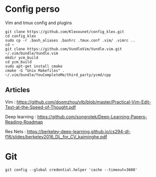 # Config perso

Vim and tmux config and plugins
```
git clone https://github.com/Klexounet/config_klex.git
cd config_klex
sudo cp -r .bash_aliases .bashrc .tmux.conf .vim/ .vimrc ..
cd ~
git clone https://github.com/VundleVim/Vundle.vim.git ~/.vim/bundle/Vundle.vim
mkdir ycm_build
cd ycm_build
sudo apt-get install cmake
cmake -G "Unix Makefiles" . ~/.vim/bundle/YouCompleteMe/third_party/ycmd/cpp
```
## Articles

Vim : https://github.com/doomzhou/vlb/blob/master/Practical-Vim-Edit-Text-at-the-Speed-of-Thought.pdf

Deep learning : https://github.com/songrotek/Deep-Learning-Papers-Reading-Roadmap

Res Nets : https://berkeley-deep-learning.github.io/cs294-dl-f16/slides/berkeley2016_DL_for_CV_kaiminghe.pdf

# Git

`git config --global credential.helper 'cache --timeout=3600'`
